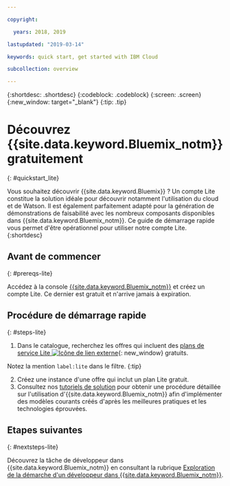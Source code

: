 ```yaml
---

copyright:

  years: 2018, 2019

lastupdated: "2019-03-14"

keywords: quick start, get started with IBM Cloud

subcollection: overview

---
```


{:shortdesc: .shortdesc}
{:codeblock: .codeblock}
{:screen: .screen}
{:new_window: target="_blank"}
{:tip: .tip}


# Découvrez {{site.data.keyword.Bluemix_notm}} gratuitement
{: #quickstart_lite}

Vous souhaitez découvrir {{site.data.keyword.Bluemix}} ? Un compte Lite constitue la solution idéale pour découvrir notamment l'utilisation du cloud et de Watson. Il est également parfaitement adapté pour la génération de démonstrations de faisabilité avec les nombreux composants disponibles dans {{site.data.keyword.Bluemix_notm}}. Ce guide de démarrage rapide vous permet d'être opérationnel pour utiliser notre compte Lite.  
{:shortdesc}  

## Avant de commencer
{: #prereqs-lite}

Accédez à la console [{{site.data.keyword.Bluemix_notm}}](https://{DomainName}) et créez un compte Lite. Ce dernier est gratuit et n'arrive jamais à expiration.

## Procédure de démarrage rapide
{: #steps-lite}

1. Dans le catalogue, recherchez les offres qui incluent des [plans de service Lite ![Icône de lien externe](../icons/launch-glyph.svg "Icône de lien externe")](https://{DomainName}/catalog/?search=label:lite){: new_window} gratuits.
  
  Notez la mention `label:lite` dans le filtre.
  {:tip}

2. Créez une instance d'une offre qui inclut un plan Lite gratuit.
3. Consultez nos [tutoriels de solution](/docs/tutorials?topic=solution-tutorials-tutorials) pour obtenir une procédure détaillée sur l'utilisation d'{{site.data.keyword.Bluemix_notm}} afin d'implémenter des modèles courants créés d'après les meilleures pratiques et les technologies éprouvées. 


## Etapes suivantes
{: #nextsteps-lite}

Découvrez la tâche de développeur dans {{site.data.keyword.Bluemix_notm}} en consultant la rubrique [Exploration de la démarche d'un développeur dans {{site.data.keyword.Bluemix_notm}}](/docs/overview?topic=overview-dev-journey). 


